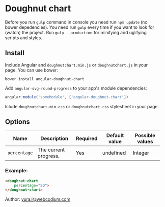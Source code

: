 # Doughnut chart

Before you run ```gulp``` command in console you need run ```npm update``` (no bower depedencies).
You need run ```gulp``` every time if you want to look for (watch) the project.
Run ```gulp --production``` for minifying and uglifying scripts and styles.

## Install

Include Angular and ```doughnutchart.min.js``` or ```doughnutchart.js``` in your page. You can use bower:

`bower install angular-doughnut-chart`

Add `angular-svg-round-progress` to your app's module dependencies:

```javascript
angular.module('someModule', ['angular-doughnut-chart'])
```

Iclude ```doughnutchart.min.css``` or ```doughnutchart.css``` stylesheet in your page.

## Options

| Name           | Description           | Required  | Default value     | Possible values   |
| ---            | ---                   | ---       | ---               | ---               |
| `percentage`      | The current progress. | Yes       | undefined         | Integer           |

### Example:

```html
<doughnut-chart
    percentage="50">
</doughnut-chart>
```

Author: yura.l@webcodium.com